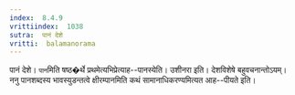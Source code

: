 ```yaml
---
index:  8.4.9
vrittiindex:  1038
sutra:  पानं देशे
vritti:  balamanorama 
---
```


पानं देशे। `पान`मिति षष्ठ�र्थे प्रथमेत्यभिप्रेत्याह--पानस्येति। उशीनरा इति। देशविशेषे बहुवचनान्तोऽयम्। ननु पानशब्दस्य भावस्युडन्तत्वे क्षीरम्पानमिति कथं सामानाधिकरण्यमित्यत आह--पीयते इति। 

